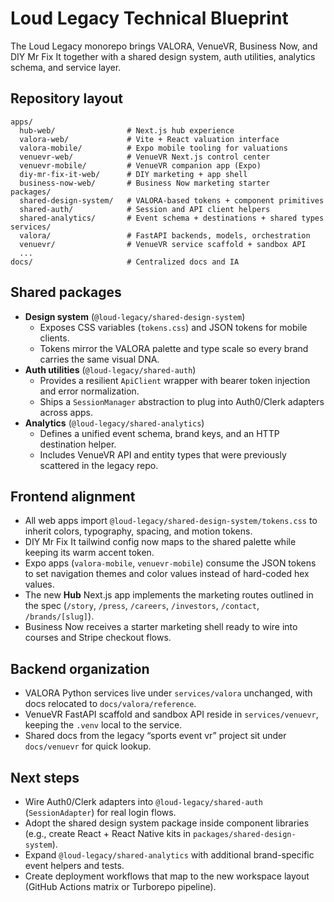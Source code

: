# Loud Legacy Technical Blueprint

The Loud Legacy monorepo brings VALORA, VenueVR, Business Now, and DIY Mr Fix It together with a shared design system, auth utilities, analytics schema, and service layer.

## Repository layout

```
apps/
  hub-web/                # Next.js hub experience
  valora-web/             # Vite + React valuation interface
  valora-mobile/          # Expo mobile tooling for valuations
  venuevr-web/            # VenueVR Next.js control center
  venuevr-mobile/         # VenueVR companion app (Expo)
  diy-mr-fix-it-web/      # DIY marketing + app shell
  business-now-web/       # Business Now marketing starter
packages/
  shared-design-system/   # VALORA-based tokens + component primitives
  shared-auth/            # Session and API client helpers
  shared-analytics/       # Event schema + destinations + shared types
services/
  valora/                 # FastAPI backends, models, orchestration
  venuevr/                # VenueVR service scaffold + sandbox API
  ...
docs/                     # Centralized docs and IA
```

## Shared packages

- **Design system** (`@loud-legacy/shared-design-system`)
  - Exposes CSS variables (`tokens.css`) and JSON tokens for mobile clients.
  - Tokens mirror the VALORA palette and type scale so every brand carries the same visual DNA.
- **Auth utilities** (`@loud-legacy/shared-auth`)
  - Provides a resilient `ApiClient` wrapper with bearer token injection and error normalization.
  - Ships a `SessionManager` abstraction to plug into Auth0/Clerk adapters across apps.
- **Analytics** (`@loud-legacy/shared-analytics`)
  - Defines a unified event schema, brand keys, and an HTTP destination helper.
  - Includes VenueVR API and entity types that were previously scattered in the legacy repo.

## Frontend alignment

- All web apps import `@loud-legacy/shared-design-system/tokens.css` to inherit colors, typography, spacing, and motion tokens.
- DIY Mr Fix It tailwind config now maps to the shared palette while keeping its warm accent token.
- Expo apps (`valora-mobile`, `venuevr-mobile`) consume the JSON tokens to set navigation themes and color values instead of hard-coded hex values.
- The new **Hub** Next.js app implements the marketing routes outlined in the spec (`/story`, `/press`, `/careers`, `/investors`, `/contact`, `/brands/[slug]`).
- Business Now receives a starter marketing shell ready to wire into courses and Stripe checkout flows.

## Backend organization

- VALORA Python services live under `services/valora` unchanged, with docs relocated to `docs/valora/reference`.
- VenueVR FastAPI scaffold and sandbox API reside in `services/venuevr`, keeping the `.venv` local to the service.
- Shared docs from the legacy “sports event vr” project sit under `docs/venuevr` for quick lookup.

## Next steps

- Wire Auth0/Clerk adapters into `@loud-legacy/shared-auth` (`SessionAdapter`) for real login flows.
- Adopt the shared design system package inside component libraries (e.g., create React + React Native kits in `packages/shared-design-system`).
- Expand `@loud-legacy/shared-analytics` with additional brand-specific event helpers and tests.
- Create deployment workflows that map to the new workspace layout (GitHub Actions matrix or Turborepo pipeline).
